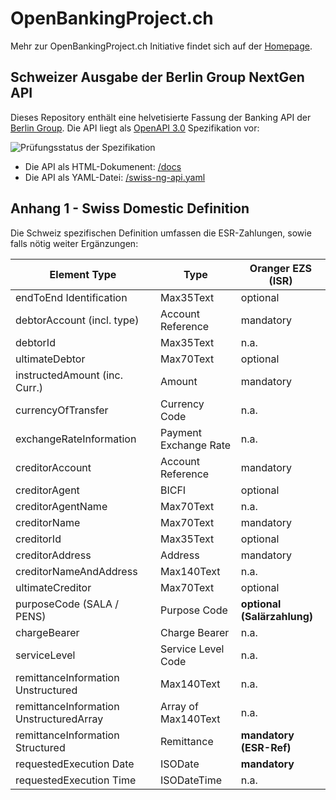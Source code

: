 # OpenBankingProject.ch

Mehr zur OpenBankingProject.ch Initiative findet sich auf der [Homepage](https://www.openbankingproject.ch).

## Schweizer Ausgabe der Berlin Group NextGen API

Dieses Repository enthält eine helvetisierte Fassung der Banking API der
[Berlin Group](https://www.berlin-group.org/). Die API
liegt als [OpenAPI 3.0](https://github.com/OAI/OpenAPI-Specification/blob/master/versions/3.0.2.md)
Spezifikation vor:

![Prüfungsstatus der Spezifikation](https://travis-ci.com/openbankingproject-ch/obp-apis.svg?branch=master "Prüfungsstatus der Spezifikation")

* Die API als HTML-Dokumenent: [/docs](https://openbankingproject-ch.github.io/obp-apis)
* Die API als YAML-Datei: [/swiss-ng-api.yaml](https://github.com/openbankingproject-ch/obp-apis/raw/master/swiss-ng-api.yaml)

## Anhang 1 - Swiss Domestic Definition

Die Schweiz spezifischen Definition umfassen die ESR-Zahlungen, sowie falls nötig weiter
Ergänzungen:

|              Element   Type               |         Type          |   Oranger EZS   (ISR)   |
| ----------------------------------------- | --------------------- | ----------------------- |
| endToEnd   Identification                 | Max35Text             | optional                |
| debtorAccount   (incl. type)              | Account Reference     | mandatory               |
| debtorId                                  | Max35Text             | n.a.                    |
| ultimateDebtor                            | Max70Text             | optional                |
| instructedAmount   (inc. Curr.)           | Amount                | mandatory               |
| currencyOfTransfer                        | Currency Code         | n.a.                    |
| exchangeRateInformation                   | Payment Exchange Rate | n.a.                    |
| creditorAccount                           | Account Reference     | mandatory               |
| creditorAgent                             | BICFI                 | optional                |
| creditorAgentName                         | Max70Text             | n.a.                    |
| creditorName                              | Max70Text             | mandatory               |
| creditorId                                | Max35Text             | optional                |
| creditorAddress                           | Address               | mandatory               |
| creditorNameAndAddress                    | Max140Text            | n.a.                    |
| ultimateCreditor                          | Max70Text             | optional                |
| purposeCode (SALA / PENS)                 | Purpose Code          | **optional (Salärzahlung)** |
| chargeBearer                              | Charge Bearer         | n.a.                    |
| serviceLevel                              | Service Level Code    | n.a.                    |
| remittanceInformation   Unstructured      | Max140Text            | n.a.                    |
| remittanceInformation   UnstructuredArray | Array of Max140Text   | n.a.                    |
| remittanceInformation   Structured        | Remittance            | **mandatory (ESR-Ref)** |
| requestedExecution   Date                 | ISODate               | **mandatory**           |
| requestedExecution   Time                 | ISODateTime           | n.a.                    |
